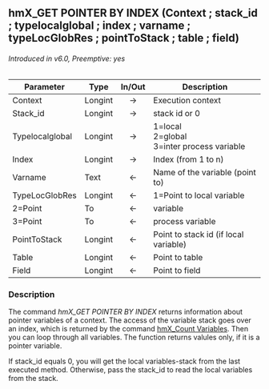 ## hmX_GET POINTER BY INDEX (Context ; stack_id ; typelocalglobal ; index ; varname ; typeLocGlobRes ; pointToStack ; table ; field)
###### Introduced in v6.0, Preemptive: yes

|Parameter|Type|In/Out|Description
|---|---|:---:|---
|Context|Longint|→|Execution context
|Stack_id|Longint|→|stack id or 0
|Typelocalglobal|Longint|→|1=local<br />2=global<br />3=inter process variable
|Index|Longint|→|Index (from 1 to n)
|Varname|Text|←|Name of the variable (point to)
|TypeLocGlobRes|Longint|←|1=Point to local variable
|2=Point|To|←|variable
|3=Point|To|←|process variable
|PointToStack|Longint|←|Point to stack id (if local variable)
|Table|Longint|←|Point to table
|Field|Longint|←|Point to field

### Description
The command *hmX_GET POINTER BY INDEX* returns information about pointer variables of a context. The access of the variable stack goes over an index, which is returned by the command [hmX_Count Variables](hmX_CountVariables.md). Then you can loop through all variables. The function returns valules only, if it is a pointer variable.

If stack_id equals 0, you will get the local variables-stack from the last executed method. Otherwise, pass the stack_id to read the local variables from the stack. 
